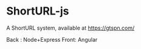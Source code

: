 # ShortURL-js
A ShortURL system, available at https://gtspn.com/

Back : Node+Express
Front: Angular
